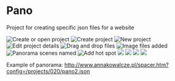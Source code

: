 # Pano
Project for creating specific json files for a website

![Create or open project](/Pano/Readme/pano01.png?raw=true "Create or open project")
![Create project](/Pano/Readme/pano02.png?raw=true "Create project")
![New project](/Pano/Readme/pano03.png?raw=true "New project")
![Edit project details](/Pano/Readme/pano04.png?raw=true "Edit project details")
![Drag and drop files](/Pano/Readme/pano05.png?raw=true "Drag and drop files")
![Image files added](/Pano/Readme/pano06.png?raw=true "Image files added")
![Panorama scenes named](/Pano/Readme/pano07.png?raw=true "Panorama scenes named")
![Add hot spot](/Pano/Readme/pano08.png?raw=true "Add hot spot")
![](/Pano/Readme/pano09.png?raw=true "")
![](/Pano/Readme/pano10.png?raw=true "")
![](/Pano/Readme/pano11.png?raw=true "")
![](/Pano/Readme/pano12.png?raw=true "")

Example of panorama:
http://www.annakowalcze.pl/spacer.htm?config=/projects/020/pano2.json
